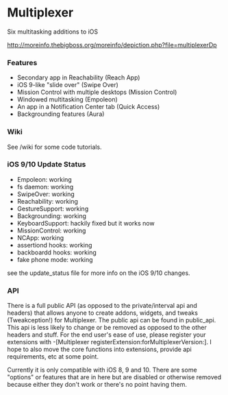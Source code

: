 # Multiplexer
Six multitasking additions to iOS

http://moreinfo.thebigboss.org/moreinfo/depiction.php?file=multiplexerDp

### Features
- Secondary app in Reachability (Reach App)
- iOS 9-like "slide over" (Swipe Over)
- Mission Control with multiple desktops (Mission Control)
- Windowed multitasking (Empoleon)
- An app in a Notification Center tab (Quick Access)
- Backgrounding features (Aura)

### Wiki
See /wiki for some code tutorials.

### iOS 9/10 Update Status
- Empoleon: working
- fs daemon: working
- SwipeOver: working
- Reachability: working
- GestureSupport: working
- Backgrounding: working
- KeyboardSupport: hackily fixed but it works now
- MissionControl: working
- NCApp: working
- assertiond hooks: working
- backboardd hooks: working
- fake phone mode: working

see the update_status file for more info on the iOS 9/10 changes.

### API
There is a full public API (as opposed to the private/interval api and headers) that allows anyone to create addons, widgets, and tweaks (Tweakception!) for Multiplexer.
The public api can be found in public_api. This api is less likely to change or be removed as opposed to the other headers and stuff.
For the end user's ease of use, please register your extensions with -[Multiplexer registerExtension:forMultiplexerVersion:]. I hope to also move the core functions into extensions, provide api requirements, etc at some point.

Currently it is only compatible with iOS 8, 9 and 10.
There are some "options" or features that are in here but are disabled or otherwise removed because either they don't work or there's no point having them.
